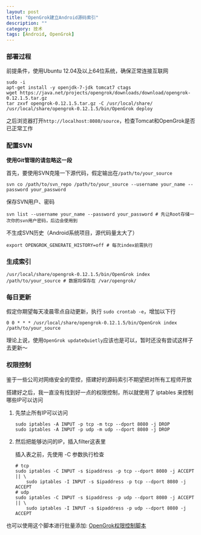 ```yaml
---
layout: post
title: "OpenGrok建立Android源码索引"
description: ""
category: 技术
tags: [Android, OpenGrok]
---
```


### 部署过程

前提条件，使用Ubuntu 12.04及以上64位系统，确保正常连接互联网

    sudo -i
    apt-get install -y openjdk-7-jdk tomcat7 ctags
    wget https://java.net/projects/opengrok/downloads/download/opengrok-0.12.1.5.tar.gz
    tar zxvf opengrok-0.12.1.5.tar.gz -C /usr/local/share/
    /usr/local/share/opengrok-0.12.1.5/bin/OpenGrok deploy

之后浏览器打开`http://localhost:8080/source`，检查Tomcat和OpenGrok是否已正常工作

### 配置SVN

**使用Git管理的请忽略这一段**

首先，要使用SVN克隆一下源代码，假定输出在`/path/to/your_source` 

    svn co /path/to/svn_repo /path/to/your_source --username your_name --password your_password

保存SVN用户、密码

    svn list --username your_name --password your_password # 先让Root存储一次你的svn用户密码，后边会使用到

不生成SVN历史（Android系统项目，源代码量太大了）

    export OPENGROK_GENERATE_HISTORY=off # 每次index前需执行

### 生成索引

    /usr/local/share/opengrok-0.12.1.5/bin/OpenGrok index /path/to/your_source # 数据将保存在 /var/opengrok/

### 每日更新

假定你期望每天凌晨零点自动更新，执行 `sudo crontab -e`，增加以下行

    0 0 * * * /usr/local/share/opengrok-0.12.1.5/bin/OpenGrok index /path/to/your_source

理论上说，使用`OpenGrok updateQuietly`应该也是可以，暂时还没有尝试这样子去更新～

### 权限控制

鉴于一些公司对网络安全的管控，搭建好的源码索引不期望把对所有工程师开放

搭建好之后，我一直没有找到好一点的权限控制，所以就使用了 iptables 来控制哪些IP可以访问

1.  先禁止所有IP可以访问

        sudo iptables -A INPUT -p tcp -m tcp --dport 8080 -j DROP
        sudo iptables -A INPUT -p udp -m udp --dport 8080 -j DROP

2.  然后把能够访问的IP，插入filter这表里

    插入表之前，先使用 -C 参数执行检查

        # tcp
        sudo iptables -C INPUT -s $ipaddress -p tcp --dport 8080 -j ACCEPT || \
            sudo iptables -I INPUT -s $ipaddress -p tcp --dport 8080 -j ACCEPT
        # udp
        sudo iptables -C INPUT -s $ipaddress -p udp --dport 8080 -j ACCEPT || \
            sudo iptables -I INPUT -s $ipaddress -p udp --dport 8080 -j ACCEPT

也可以使用这个脚本进行批量添加: [OpenGrok权限控制脚本](https://gist.github.com/scue/6f6d02738f4e4e3474c3)
